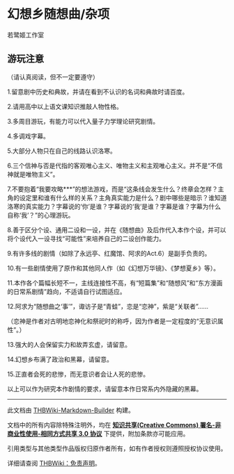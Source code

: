 # 幻想乡随想曲/杂项

<!-- source html: G:\repos\THBWiki-Markdown-Builder\THBWikiMarkdown\Temp\main\a\aa\ns0%3A%E5%B9%BB%E6%83%B3%E4%B9%A1%E9%9A%8F%E6%83%B3%E6%9B%B2%2F%E6%9D%82%E9%A1%B9.html -->

若鹭姬工作室

## 游玩注意
  
（请认真阅读，但不一定要遵守）  

1.留意剧中历史和典故，并请在看到不认识的名词和典故时请百度。  

2.请用高中以上语文课知识推敲人物性格。  

3.多周目游玩，有能力可以代入量子力学理论研究剧情。  

4.多调戏字幕。  

5.大部分人物只在自己的线路认识洛寒。  

6.三个信神与否是代指的客观唯心主义、唯物主义和主观唯心主义。并不是“不信神就是唯物主义”。  

7.不要抱着“我要攻略***”的想法游戏，而是“这条线会发生什么？终章会怎样？主角的设定里和谁有什么样的关系？主角真实能力是什么？剧中哪些是暗示？谁知道洛寒的真实能力？字幕说的‘你’是谁？字幕说的‘我’是谁？字幕是谁？字幕为什么自称‘我’？”的心理游玩。  

8.善于区分个设、通用二设和一设，并在《随想曲》及后作代入本作个设，并可以将个设代入一设寻找“可能性”来培养自己的二设创作能力。  

9.有许多线的剧情（如除了永远亭、红魔馆、阿求的Act.6）是副手负责的。  

10.有一些剧情使用了原作和其他同人作（如《幻想万华镜》、《梦想夏乡》等）。  

11.本作各个篇幅长短不一，主线连接性不高，有“短篇集”和“随想风”和“东方漫画的日常系剧情”趋向，不适请自行试图适应。  

12.阿求为“随想曲之‘事’”，诹访子是“青蛙”，恋是“恋神”，紫是“关联者”……  

（恋神是作者对古明地恋神化和祭祀时的称呼，因为作者是一定程度的“无意识属性”。）  

13.强大的人会保留实力和故弄玄虚，请留意。  

14.幻想乡布满了政治和黑幕，请留意。  

15.正直者会死的悲惨，而无意识者会让人死的悲惨。  

以上可以作为研究本作剧情的要求，请留意本作日常系内外隐藏的黑幕。  

  

  





---

此文档由 [THBWiki-Markdown-Builder](https://github.com/Delsin-Yu/THBWiki-Markdown-Builder) 构建。

文档中的所有内容除特殊注明外，均在 [**知识共享(Creative Commons) 署名-非商业性使用-相同方式共享 3.0 协议**](https://creativecommons.org/licenses/by-sa/3.0/deed.zh-hans) 下提供，附加条款亦可能应用。

引用类型与其他类型作品版权归原作者所有，如有作者授权则遵照授权协议使用。

详细请查阅 [THBWiki：免责声明](https://thbwiki.cc/THBWiki:%E5%85%8D%E8%B4%A3%E5%A3%B0%E6%98%8E)。

